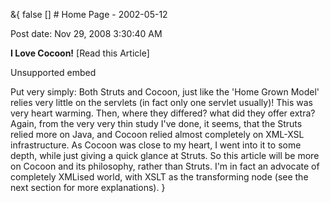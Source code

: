 &{<nil> false <nil> <nil> [] <nil> <nil> <nil> <nil> # Home Page - 2002-05-12

Post date: Nov 29, 2008 3:30:40 AM

**I Love Cocoon!** [Read this Article]

<div>
<div>
<div>
<div>Unsupported embed</div>
</div>
</div>
</div>

Put very simply: Both Struts and Cocoon, just like the 'Home Grown Model' relies very little on the servlets (in fact only one servlet usually)! This was very heart warming. Then, where they differed? what did they offer extra? Again, from the very very thin study I've done, it seems, that the Struts relied more on Java, and Cocoon relied almost completely on XML-XSL infrastructure. As Cocoon was close to my heart, I went into it to some depth, while just giving a quick glance at Struts. So this article will be more on Cocoon and its philosophy, rather than Struts. I'm in fact an advocate of completely XMLised world, with XSLT as the transforming node (see the next section for more explanations).
}